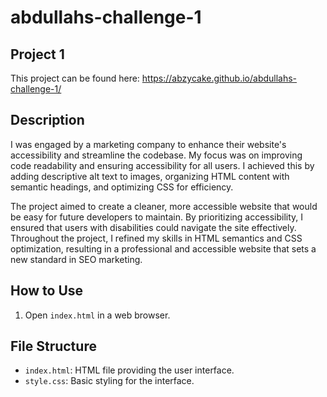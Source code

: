 # abdullahs-challenge-1

## Project 1

This project can be found here: https://abzycake.github.io/abdullahs-challenge-1/

## Description

I was engaged by a marketing company to enhance their website's accessibility and streamline the codebase. My focus was on improving code readability and ensuring accessibility for all users. I achieved this by adding descriptive alt text to images, organizing HTML content with semantic headings, and optimizing CSS for efficiency.

The project aimed to create a cleaner, more accessible website that would be easy for future developers to maintain. By prioritizing accessibility, I ensured that users with disabilities could navigate the site effectively. Throughout the project, I refined my skills in HTML semantics and CSS optimization, resulting in a professional and accessible website that sets a new standard in SEO marketing.

## How to Use

1. Open `index.html` in a web browser.

## File Structure

- `index.html`: HTML file providing the user interface.
- `style.css`: Basic styling for the interface.
